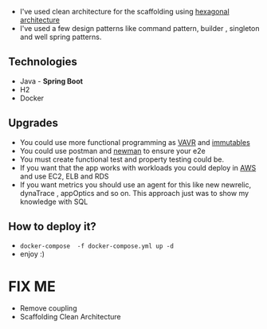 * I've used clean architecture for the scaffolding using [hexagonal architecture](https://blog.octo.com/en/hexagonal-architecture-three-principles-and-an-implementation-example/)
* I've used a few design patterns like command pattern, builder , singleton and well spring patterns.


## Technologies
 * Java - **Spring Boot**
 * H2
 * Docker 
 
## Upgrades
* You could use more functional programming as [VAVR](https://www.vavr.io/) and  [immutables](https://immutables.github.io/)
* You could use postman and [newman](https://www.npmjs.com/package/newman) to ensure your e2e
* You must create functional test and property testing could be.
* If you want that the app works with workloads you could deploy in [AWS](https://aws.amazon.com/) and use EC2, ELB and RDS
* If you want metrics you should use an agent for this like new newrelic, dynaTrace , appOptics and so on. This approach just was to show my knowledge with SQL 
 
## How to deploy it?
* `docker-compose  -f docker-compose.yml up -d`
* enjoy :)

# FIX ME
 * Remove coupling
 * Scaffolding Clean Architecture
